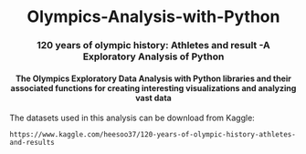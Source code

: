 <h1 align='center'> Olympics-Analysis-with-Python </h1>
<h3 align='center'> 120 years of olympic history: Athletes and result -A Exploratory Analysis of Python </h3>
<h4 align='center'> The Olympics Exploratory Data Analysis with Python libraries and their associated functions for creating interesting visualizations and analyzing vast data</h4>

The datasets used in this analysis can be download from Kaggle:

```console
https://www.kaggle.com/heesoo37/120-years-of-olympic-history-athletes-and-results
```
